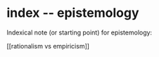 # index -- epistemology

Indexical note (or starting point) for epistemology:

[[rationalism vs empiricism]]

